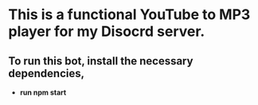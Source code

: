  # This is a functional YouTube to MP3 player for my Disocrd server.

## To run this bot, install the necessary dependencies,
- **run npm start**
